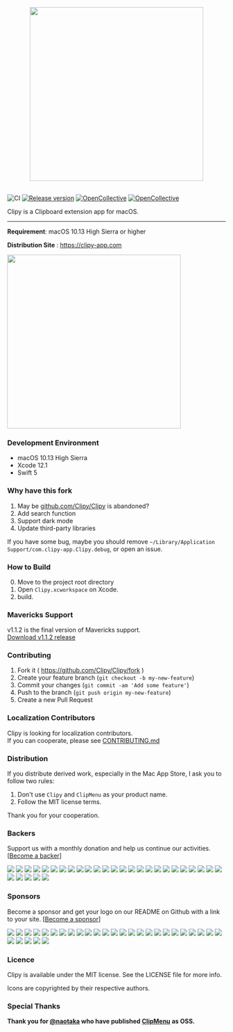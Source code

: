 <div align="center">
  <img src="./Resources/clipy_logo.png" width="400">
</div>

<br>

![CI](https://github.com/Clipy/Clipy/workflows/CI/badge.svg)
[![Release version](https://img.shields.io/github/release/Clipy/Clipy.svg)](https://github.com/Clipy/Clipy/releases/latest)
[![OpenCollective](https://opencollective.com/clipy/backers/badge.svg)](#backers)
[![OpenCollective](https://opencollective.com/clipy/sponsors/badge.svg)](#sponsors)

Clipy is a Clipboard extension app for macOS.

---

__Requirement__: macOS 10.13 High Sierra or higher

__Distribution Site__ : <https://clipy-app.com>

<img src="http://clipy-app.com/img/screenshot1.png" width="400">

### Development Environment
* macOS 10.13 High Sierra
* Xcode 12.1
* Swift 5

### Why have this fork
1. May be [github.com/Clipy/Clipy](https://github.com/Clipy/Clipy) is abandoned?
1. Add search function
2. Support dark mode
3. Update third-party libraries

If you have some bug, maybe you should remove `~/Library/Application Support/com.clipy-app.Clipy.debug`, or open an issue.

### How to Build
0. Move to the project root directory
1. Open `Clipy.xcworkspace` on Xcode.
2. build.

### Mavericks Support
v1.1.2 is the final version of Mavericks support.  
[Download v1.1.2 release](https://github.com/Clipy/Clipy/releases/tag/1.1.2)

### Contributing
1. Fork it ( https://github.com/Clipy/Clipy/fork )
2. Create your feature branch (`git checkout -b my-new-feature`)
3. Commit your changes (`git commit -am 'Add some feature'`)
4. Push to the branch (`git push origin my-new-feature`)
5. Create a new Pull Request

### Localization Contributors
Clipy is looking for localization contributors.  
If you can cooperate, please see [CONTRIBUTING.md](https://github.com/Clipy/Clipy/blob/master/.github/CONTRIBUTING.md)

### Distribution
If you distribute derived work, especially in the Mac App Store, I ask you to follow two rules:

1. Don't use `Clipy` and `ClipMenu` as your product name.
2. Follow the MIT license terms.

Thank you for your cooperation.

### Backers

Support us with a monthly donation and help us continue our activities. [[Become a backer](https://opencollective.com/clipy#backer)]

<a href="https://opencollective.com/clipy/backer/0/website" target="_blank"><img src="https://opencollective.com/clipy/backer/0/avatar.svg"></a>
<a href="https://opencollective.com/clipy/backer/1/website" target="_blank"><img src="https://opencollective.com/clipy/backer/1/avatar.svg"></a>
<a href="https://opencollective.com/clipy/backer/2/website" target="_blank"><img src="https://opencollective.com/clipy/backer/2/avatar.svg"></a>
<a href="https://opencollective.com/clipy/backer/3/website" target="_blank"><img src="https://opencollective.com/clipy/backer/3/avatar.svg"></a>
<a href="https://opencollective.com/clipy/backer/4/website" target="_blank"><img src="https://opencollective.com/clipy/backer/4/avatar.svg"></a>
<a href="https://opencollective.com/clipy/backer/5/website" target="_blank"><img src="https://opencollective.com/clipy/backer/5/avatar.svg"></a>
<a href="https://opencollective.com/clipy/backer/6/website" target="_blank"><img src="https://opencollective.com/clipy/backer/6/avatar.svg"></a>
<a href="https://opencollective.com/clipy/backer/7/website" target="_blank"><img src="https://opencollective.com/clipy/backer/7/avatar.svg"></a>
<a href="https://opencollective.com/clipy/backer/8/website" target="_blank"><img src="https://opencollective.com/clipy/backer/8/avatar.svg"></a>
<a href="https://opencollective.com/clipy/backer/9/website" target="_blank"><img src="https://opencollective.com/clipy/backer/9/avatar.svg"></a>
<a href="https://opencollective.com/clipy/backer/10/website" target="_blank"><img src="https://opencollective.com/clipy/backer/10/avatar.svg"></a>
<a href="https://opencollective.com/clipy/backer/11/website" target="_blank"><img src="https://opencollective.com/clipy/backer/11/avatar.svg"></a>
<a href="https://opencollective.com/clipy/backer/12/website" target="_blank"><img src="https://opencollective.com/clipy/backer/12/avatar.svg"></a>
<a href="https://opencollective.com/clipy/backer/13/website" target="_blank"><img src="https://opencollective.com/clipy/backer/13/avatar.svg"></a>
<a href="https://opencollective.com/clipy/backer/14/website" target="_blank"><img src="https://opencollective.com/clipy/backer/14/avatar.svg"></a>
<a href="https://opencollective.com/clipy/backer/15/website" target="_blank"><img src="https://opencollective.com/clipy/backer/15/avatar.svg"></a>
<a href="https://opencollective.com/clipy/backer/16/website" target="_blank"><img src="https://opencollective.com/clipy/backer/16/avatar.svg"></a>
<a href="https://opencollective.com/clipy/backer/17/website" target="_blank"><img src="https://opencollective.com/clipy/backer/17/avatar.svg"></a>
<a href="https://opencollective.com/clipy/backer/18/website" target="_blank"><img src="https://opencollective.com/clipy/backer/18/avatar.svg"></a>
<a href="https://opencollective.com/clipy/backer/19/website" target="_blank"><img src="https://opencollective.com/clipy/backer/19/avatar.svg"></a>
<a href="https://opencollective.com/clipy/backer/20/website" target="_blank"><img src="https://opencollective.com/clipy/backer/20/avatar.svg"></a>
<a href="https://opencollective.com/clipy/backer/21/website" target="_blank"><img src="https://opencollective.com/clipy/backer/21/avatar.svg"></a>
<a href="https://opencollective.com/clipy/backer/22/website" target="_blank"><img src="https://opencollective.com/clipy/backer/22/avatar.svg"></a>
<a href="https://opencollective.com/clipy/backer/23/website" target="_blank"><img src="https://opencollective.com/clipy/backer/23/avatar.svg"></a>
<a href="https://opencollective.com/clipy/backer/24/website" target="_blank"><img src="https://opencollective.com/clipy/backer/24/avatar.svg"></a>
<a href="https://opencollective.com/clipy/backer/25/website" target="_blank"><img src="https://opencollective.com/clipy/backer/25/avatar.svg"></a>
<a href="https://opencollective.com/clipy/backer/26/website" target="_blank"><img src="https://opencollective.com/clipy/backer/26/avatar.svg"></a>
<a href="https://opencollective.com/clipy/backer/27/website" target="_blank"><img src="https://opencollective.com/clipy/backer/27/avatar.svg"></a>
<a href="https://opencollective.com/clipy/backer/28/website" target="_blank"><img src="https://opencollective.com/clipy/backer/28/avatar.svg"></a>
<a href="https://opencollective.com/clipy/backer/29/website" target="_blank"><img src="https://opencollective.com/clipy/backer/29/avatar.svg"></a>

### Sponsors

Become a sponsor and get your logo on our README on Github with a link to your site. [[Become a sponsor](https://opencollective.com/clipy#sponsor)]

<a href="https://opencollective.com/clipy/sponsor/0/website" target="_blank"><img src="https://opencollective.com/clipy/sponsor/0/avatar.svg"></a>
<a href="https://opencollective.com/clipy/sponsor/1/website" target="_blank"><img src="https://opencollective.com/clipy/sponsor/1/avatar.svg"></a>
<a href="https://opencollective.com/clipy/sponsor/2/website" target="_blank"><img src="https://opencollective.com/clipy/sponsor/2/avatar.svg"></a>
<a href="https://opencollective.com/clipy/sponsor/3/website" target="_blank"><img src="https://opencollective.com/clipy/sponsor/3/avatar.svg"></a>
<a href="https://opencollective.com/clipy/sponsor/4/website" target="_blank"><img src="https://opencollective.com/clipy/sponsor/4/avatar.svg"></a>
<a href="https://opencollective.com/clipy/sponsor/5/website" target="_blank"><img src="https://opencollective.com/clipy/sponsor/5/avatar.svg"></a>
<a href="https://opencollective.com/clipy/sponsor/6/website" target="_blank"><img src="https://opencollective.com/clipy/sponsor/6/avatar.svg"></a>
<a href="https://opencollective.com/clipy/sponsor/7/website" target="_blank"><img src="https://opencollective.com/clipy/sponsor/7/avatar.svg"></a>
<a href="https://opencollective.com/clipy/sponsor/8/website" target="_blank"><img src="https://opencollective.com/clipy/sponsor/8/avatar.svg"></a>
<a href="https://opencollective.com/clipy/sponsor/9/website" target="_blank"><img src="https://opencollective.com/clipy/sponsor/9/avatar.svg"></a>
<a href="https://opencollective.com/clipy/sponsor/10/website" target="_blank"><img src="https://opencollective.com/clipy/sponsor/10/avatar.svg"></a>
<a href="https://opencollective.com/clipy/sponsor/11/website" target="_blank"><img src="https://opencollective.com/clipy/sponsor/11/avatar.svg"></a>
<a href="https://opencollective.com/clipy/sponsor/12/website" target="_blank"><img src="https://opencollective.com/clipy/sponsor/12/avatar.svg"></a>
<a href="https://opencollective.com/clipy/sponsor/13/website" target="_blank"><img src="https://opencollective.com/clipy/sponsor/13/avatar.svg"></a>
<a href="https://opencollective.com/clipy/sponsor/14/website" target="_blank"><img src="https://opencollective.com/clipy/sponsor/14/avatar.svg"></a>
<a href="https://opencollective.com/clipy/sponsor/15/website" target="_blank"><img src="https://opencollective.com/clipy/sponsor/15/avatar.svg"></a>
<a href="https://opencollective.com/clipy/sponsor/16/website" target="_blank"><img src="https://opencollective.com/clipy/sponsor/16/avatar.svg"></a>
<a href="https://opencollective.com/clipy/sponsor/17/website" target="_blank"><img src="https://opencollective.com/clipy/sponsor/17/avatar.svg"></a>
<a href="https://opencollective.com/clipy/sponsor/18/website" target="_blank"><img src="https://opencollective.com/clipy/sponsor/18/avatar.svg"></a>
<a href="https://opencollective.com/clipy/sponsor/19/website" target="_blank"><img src="https://opencollective.com/clipy/sponsor/19/avatar.svg"></a>
<a href="https://opencollective.com/clipy/sponsor/20/website" target="_blank"><img src="https://opencollective.com/clipy/sponsor/20/avatar.svg"></a>
<a href="https://opencollective.com/clipy/sponsor/21/website" target="_blank"><img src="https://opencollective.com/clipy/sponsor/21/avatar.svg"></a>
<a href="https://opencollective.com/clipy/sponsor/22/website" target="_blank"><img src="https://opencollective.com/clipy/sponsor/22/avatar.svg"></a>
<a href="https://opencollective.com/clipy/sponsor/23/website" target="_blank"><img src="https://opencollective.com/clipy/sponsor/23/avatar.svg"></a>
<a href="https://opencollective.com/clipy/sponsor/24/website" target="_blank"><img src="https://opencollective.com/clipy/sponsor/24/avatar.svg"></a>
<a href="https://opencollective.com/clipy/sponsor/25/website" target="_blank"><img src="https://opencollective.com/clipy/sponsor/25/avatar.svg"></a>
<a href="https://opencollective.com/clipy/sponsor/26/website" target="_blank"><img src="https://opencollective.com/clipy/sponsor/26/avatar.svg"></a>
<a href="https://opencollective.com/clipy/sponsor/27/website" target="_blank"><img src="https://opencollective.com/clipy/sponsor/27/avatar.svg"></a>
<a href="https://opencollective.com/clipy/sponsor/28/website" target="_blank"><img src="https://opencollective.com/clipy/sponsor/28/avatar.svg"></a>
<a href="https://opencollective.com/clipy/sponsor/29/website" target="_blank"><img src="https://opencollective.com/clipy/sponsor/29/avatar.svg"></a>

### Licence
Clipy is available under the MIT license. See the LICENSE file for more info.

Icons are copyrighted by their respective authors.

### Special Thanks
__Thank you for [@naotaka](https://github.com/naotaka) who have published [ClipMenu](https://github.com/naotaka/ClipMenu) as OSS.__
